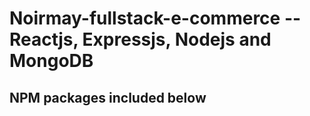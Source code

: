 # Noirmay-fullstack-e-commerce -- Reactjs, Expressjs, Nodejs and MongoDB

## NPM packages included below
